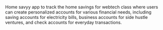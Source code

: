Home savyy app to track the home savings for webtech class where users can create personalized accounts for various financial needs, including saving accounts for electricity bills, business accounts for side hustle ventures, and check accounts for everyday transactions.
